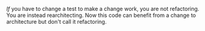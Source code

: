 <!--(dl
(section-meta
    (title Note on Refactoring))
)-->

_If_ you have to change a test to make a change work, you are not refactoring. You are instead rearchitecting. Now this code can benefit from a change to architecture but don't call it refactoring.